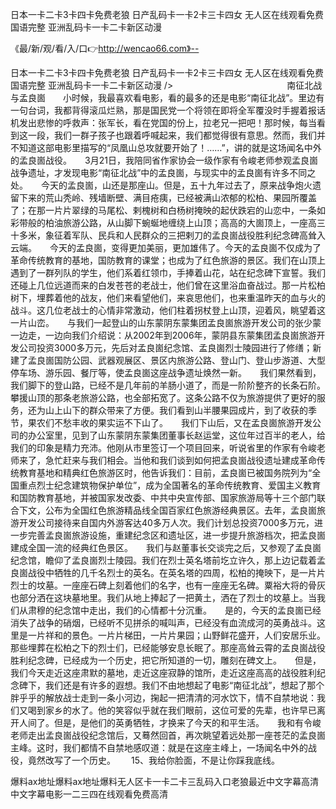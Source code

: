 日本一卡二卡3卡四卡免费老狼
日产乱码卡一卡2卡三卡四女
无人区在线观看免费国语完整
亚洲乱码卡一卡二卡新区动漫


《最/新/观/看/入/口👉http://wencao66.com》--

日本一卡二卡3卡四卡免费老狼
日产乱码卡一卡2卡三卡四女
无人区在线观看免费国语完整
亚洲乱码卡一卡二卡新区动漫
/>　　　　　　　　　　　　　南征北战与孟良崮　　小时候，我最喜欢看电影，看的最多的还是电影“南征北战”。里边有一句台词，我都背得滚瓜烂熟，那是国民党一个将领在即将全军覆没时手握着报话机发出悲惨的呼救声：张军长，看在党国的份上，拉老兄一把吧！那时候，每当看到这一段，我们一群子孩子也跟着呼喊起来，我们都觉得很有意思。然而，我们并不知道这部电影里描写的“凤凰山总攻就要开始了！……”，讲的就是这场闻名中外的孟良崮战役。　　3月21日，我陪同省作家协会一级作家有令峻老师参观孟良崮战争遗址，才发现电影“南征北战”中的孟良崮，与现实中的孟良崮有许多不同之处。　　今天的孟良崮，山还是那座山。但是，五十九年过去了，原来战争炮火遗留下来的荒山秃岭、残墙断壁、满目疮痍，已经被满山浓郁的松柏、果园所覆盖了；在那一片片翠绿的马尾松、剌槐树和白杨树掩映的起伏跌宕的山恋中，一条如彩带般的柏油旅游公路，从山脚下蜿蜒地缠绕上山顶；高高的大崮顶上，一座高三十多米，象征着军队、民兵和人民群众的三把剌刀的孟良崮战役胜利纪念碑高耸入云端。　　今天的孟良崮，变得更加美丽，更加雄伟了。今天的孟良崮不仅成为了革命传统教育的基地，国防教育的课堂；也成为了红色旅游的景区。我们在山顶上遇到了一群列队的学生，他们系着红领巾，手捧着山花，站在纪念碑下宣誓。我们还碰上几位远道而来的白发苍苍的老战士，他们曾在这里浴血奋战过。那一片松柏树下，埋葬着他的战友，他们来看望他们，来哀思他们，也来重温昨天的血与火的战斗。这几位老战士的心情非常激动，他们柱着拐杖登上山顶，迎着风，眺望着这一片山峦。　　与我们一起登山的山东蒙阴东蒙集团孟良崮旅游开发公司的张少蒙一边走，一边向我们介绍说：从2002年到2006年，蒙阴县东蒙集团孟良崮旅游开发公司投资3000多万元，先后对孟良崮纪念馆、孟良崮烈士陵园进行了修缮；新建了孟良崮国防公园、武器观展区、景区内旅游公路、登山门、登山步游道、大型停车场、游乐园、餐厅等，使孟良崮这座战争遗址焕然一新。　　我们果然看到，我们脚下的登山路，已经不是几年前的羊肠小道了，而是一阶阶整齐的长条石阶。攀援山顶的那条老旅游公路，也全部拓宽了。这条公路不仅为旅游提供了更好的服务，还为山上山下的群众带来了方便。我们看到山半腰果园成片，到了收获的季节，果农们不愁丰收的果实运不下山了。　　我们下山后，又在孟良崮旅游开发公司的办公室里，见到了山东蒙阴东蒙集团董事长赵运堂，这位年过百半的老人，给我们的印象是精力充沛。他刚从市里签订一个项目回来，听说省里的作家有令峻老师来了，急忙赶来与我们相会。当他和我们谈到如何把孟良崮战役遗址建成革命传统教育基地和精典红色旅游区时，他告诉我们：目前，孟良崮已被国务院列为“全国重点烈士纪念建筑物保护单位”，成为全国著名的革命传统教育、爱国主义教育和国防教育基地，并被国家发改委、中共中央宣传部、国家旅游局等十三个部门联合下文，公布为全国红色旅游精品线全国百家红色旅游经典景区。去年，孟良崮旅游开发公司接待来自国内外游客达40多万人次。我们计划总投资7000多万元，进一步完善孟良崮旅游设施，重建纪念区和遗址区，进一步提升旅游档次，把孟良崮建成全国一流的经典红色景区。　　我们与赵董事长交谈完之后，又参观了孟良崮纪念馆，瞻仰了孟良崮烈士陵园。我们在烈士英名塔前圪立许久，那上边记载着孟良崮战役中牺牲的几千名烈士的英名。在英名塔的四周，松柏的掩映下，是一片片烈士的坟墓。一座座石碑上刻着他们的名字，也有一座座无名碑。粟裕大将的骨灰也部分洒在这块墓地里。我们从地上捧起了一把黄土，洒在了烈士的坟墓上。当我们从肃穆的纪念馆中走出，我们的心情都十分沉重。　　是的，今天的孟良崮已经消失了战争的硝烟，已经听不见拼杀的喊叫声，已经没有血流成河的英勇战斗。这里是一片祥和的景色。一片片梯田，一片片果园；山野鲜花盛开，人们安居乐业。那些埋葬在松柏之下的烈士们，已经能够安息长眠了。那座高耸云霄的孟良崮战役胜利纪念碑，已经成为一个历史，把它所知道的一切，雕刻在碑文上。　　但是，我们今天走近这座肃默的墓地，走近这座寂静的馆所，走近这座高高的战役胜利纪念碑下，我们还是有许多的遐想。我们不由地想起了电影“南征北战”，想起了那个胖乎乎的解放战士走到一条小河边，掬起一把清清的河水饮下，情不自禁地说：我们又喝到家乡的水了。他的笑容似乎就在我们眼前，这位可爱的先辈，也许早已离开人间了。但是，是他们的英勇牺牲，才换来了今天的和平生活。　　我和有令峻老师走出孟良崮战役纪念馆后，又蓦然回首，再次眺望着远处那一座苍茫的孟良崮主峰。这时，我们都情不自禁地感叹道：就是在这座主峰上，一场闻名中外的战役，竟然改写了一个历史。　　
	15、我给你脸面，不是让你踩我底线。





爆料ax地址爆料ax地址爆料无人区卡一卡二卡三乱码入口老狼最近中文字幕高清中文字幕电影一二三四在线观看免费高清
